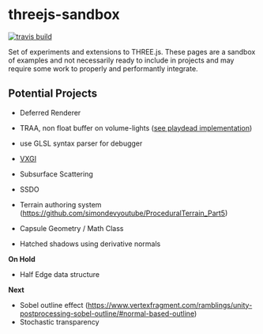 # threejs-sandbox

[![travis build](https://img.shields.io/travis/com/gkjohnson/threejs-sandbox/master.svg?style=flat-square)](https://travis-ci.com/gkjohnson/threejs-sandbox)

Set of experiments and extensions to THREE.js. These pages are a sandbox of examples and not necessarily ready to include in projects and may require some work to properly and performantly integrate.

## Potential Projects

- Deferred Renderer
- TRAA, non float buffer on volume-lights ([see playdead implementation](https://github.com/playdeadgames/temporal/blob/master/GDC2016_Temporal_Reprojection_AA_INSIDE.pdf))

- use GLSL syntax parser for debugger
- [VXGI](https://wickedengine.net/2017/08/30/voxel-based-global-illumination/)
- Subsurface Scattering
- SSDO
- Terrain authoring system (https://github.com/simondevyoutube/ProceduralTerrain_Part5)
- Capsule Geometry / Math Class
- Hatched shadows using derivative normals

**On Hold**
- Half Edge data structure

**Next**
- Sobel outline effect (https://www.vertexfragment.com/ramblings/unity-postprocessing-sobel-outline/#normal-based-outline)
- Stochastic transparency
